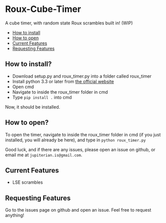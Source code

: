 # Roux-Cube-Timer
A cube timer, with random state Roux scrambles built in! (WIP)
- [How to install](https://github.com/JupiLogy/Roux-Cube-Timer/new/master?readme=1#how-to-install)
- [How to open](https://github.com/JupiLogy/Roux-Cube-Timer/new/master?readme=1#how-to-open)
- [Current Features](https://github.com/JupiLogy/Roux-Cube-Timer/new/master?readme=1#current-features)
- [Requesting Features](https://github.com/JupiLogy/Roux-Cube-Timer/new/master?readme=1#requesting-features)

## How to install?
- Download setup.py and roux_timer.py into a folder called roux_timer
- Install python 3.3 or later from [the official website](https://www.python.org/downloads/)
- Open cmd
- Navigate to inside the roux_timer folder in cmd
- Type `pip install .` into cmd

Now, it should be installed.

## How to open?
To open the timer, navigate to inside the roux_timer folder in cmd (if you just installed, you will already be here), and type in `python roux_timer.py`

Good luck, and if there are any issues, please open an issue on github, or email me at `jupiterian.is@gmail.com`.

## Current Features
- LSE scrambles

## Requesting Features
Go to the issues page on github and open an issue. Feel free to request anything!

